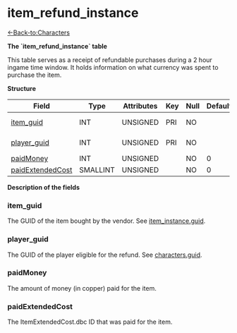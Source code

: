 # item\_refund\_instance

[<-Back-to:Characters](database-characters.md)

**The \`item\_refund\_instance\` table**

This table serves as a receipt of refundable purchases during a 2 hour ingame time window. It holds information on what currency was spent to purchase the item.

**Structure**

| Field                 | Type     | Attributes | Key | Null | Default | Extra  | Comment     |
| --------------------- | -------- | ---------- | --- | ---- | ------- | ------ | ----------- |
| [item_guid][1]        | INT      | UNSIGNED   | PRI | NO   |         |        | Item GUID   |
| [player_guid][2]      | INT      | UNSIGNED   | PRI | NO   |         |        | Player GUID |
| [paidMoney][3]        | INT      | UNSIGNED   |     | NO   | 0       |        |             |
| [paidExtendedCost][4] | SMALLINT | UNSIGNED   |     | NO   | 0       |        |             |

[1]: #itemguid
[2]: #playerguid
[3]: #paidmoney
[4]: #paidextendedcost

**Description of the fields**

### item\_guid

The GUID of the item bought by the vendor. See [item\_instance.guid](item_instance#guid).

### player\_guid

The GUID of the player eligible for the refund. See [characters.guid](characters#guid).

### paidMoney

The amount of money (in copper) paid for the item.

### paidExtendedCost

The ItemExtendedCost.dbc ID that was paid for the item.
